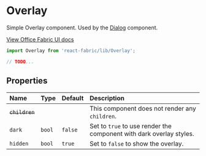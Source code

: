 # Overlay

Simple Overlay component. Used by the [Dialog](/components/Dialog) component.

<a href="http://dev.office.com/fabric/components/Overlay" target="_blank">View Office Fabric UI docs</a>

```jsx
import Overlay from 'react-fabric/lib/Overlay';

// TODO...
```

## Properties

| Name                  | Type   | Default | Description                                                         |
| :-----                | :----- | :-----  | :-----                                                              |
| <del>`children`</del> |        |         | This component does not render any `children`.                      |
| `dark`                | `bool` | `false` | Set to `true` to use render the component with dark overlay styles. |
| `hidden`              | `bool` | `true`  | Set to `false` to show the overlay.                                 |
